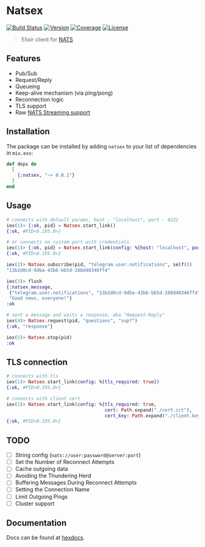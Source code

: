 # Natsex

[![Build Status][shield-travis]][travis-ci]
[![Version][shield-version]][hexpm]
[![Coverage](https://codecov.io/gh/bersegosx/Natsex/branch/master/graph/badge.svg)][codecov]
[![License][shield-license]][hexpm]

> Elixir client for [NATS](https://nats.io/)

## Features

- Pub/Sub
- Request/Reply
- Queueing
- Keep-alive mechanism (via ping/pong)
- Reconnection logic
- TLS support
- Raw [NATS Streaming support](https://github.com/bersegosx/Natsex/tree/feature/streaming)

## Installation

The package can be installed by adding `natsex` to your list of dependencies in `mix.exs`:

```elixir
def deps do
  [
    {:natsex, "~> 0.8.1"}
  ]
end
```

## Usage

```elixir
# connects with default params, host - "localhost", port - 4222
iex(1)> {:ok, pid} = Natsex.start_link()
{:ok, #PID<0.195.0>}

# or connects on custom port with credentials
iex(1)> {:ok, pid} = Natsex.start_link(config: %{host: "localhost", port: 4567, user: "admin", pass: "12345"})
{:ok, #PID<0.195.0>}

iex(2)> Natsex.subscribe(pid, "telegram.user.notifications", self())
"13b2d0cd-9dba-43b6-bb5d-288d48346ff4"

iex(3)> flush
{:natsex_message,
 {"telegram.user.notifications", "13b2d0cd-9dba-43b6-bb5d-288d48346ff4", nil},
 "Good news, everyone!"}
:ok

# sent a message and waits a response, aka "Request-Reply"
iex(4)> Natsex.request(pid, "questions", "sup?")
{:ok, "response"}

iex(5)> Natsex.stop(pid)
:ok
```

## TLS connection

```elixir
# connects with tls
iex(1)> Natsex.start_link(config: %{tls_required: true})
{:ok, #PID<0.195.0>}

# connects with client cert
iex(1)> Natsex.start_link(config: %{tls_required: true,
                                    cert: Path.expand("./cert.crt"),
                                    cert_key: Path.expand("./client.key")})
{:ok, #PID<0.195.0>}
```

## TODO

- [ ] String config (`nats://user:password@server:port`)
- [ ] Set the Number of Reconnect Attempts
- [ ] Cache outgoing data
- [ ] Avoiding the Thundering Herd
- [ ] Buffering Messages During Reconnect Attempts
- [ ] Setting the Connection Name
- [ ] Limit Outgoing Pings
- [ ] Cluster support

## Documentation
Docs can be found at [hexdocs][hexdocs].

<br>

[shield-version]:   https://img.shields.io/hexpm/v/natsex.svg
[shield-license]:   https://img.shields.io/hexpm/l/natsex.svg
[shield-travis]:    https://travis-ci.org/bersegosx/Natsex.svg?branch=master

[travis-ci]:        https://travis-ci.org/bersegosx/Natsex
[hexpm]:            https://hex.pm/packages/natsex
[hexdocs]:          https://hexdocs.pm/natsex
[codecov]:          https://codecov.io/gh/bersegosx/Natsex
